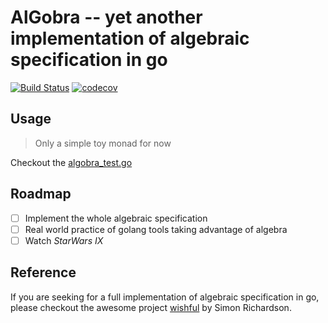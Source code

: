 # AlGobra -- yet another implementation of algebraic specification in go

[![Build Status](https://travis-ci.org/paincompiler/alGobra.svg?branch=master)](https://travis-ci.org/paincompiler/alGobra)
[![codecov](https://codecov.io/gh/paincompiler/alGobra/branch/master/graph/badge.svg)](https://codecov.io/gh/paincompiler/alGobra)

## Usage

> Only a simple toy monad for now

Checkout the [algobra_test.go](algobra_test.go)

## Roadmap 

- [ ] Implement the whole algebraic specification 
- [ ] Real world practice of golang tools taking advantage of algebra
- [ ] Watch _*StarWars IX*_

## Reference

If you are seeking for a full implementation of algebraic specification in go, please checkout the awesome project [wishful](https://github.com/SimonRichardson/wishful) by Simon Richardson.
